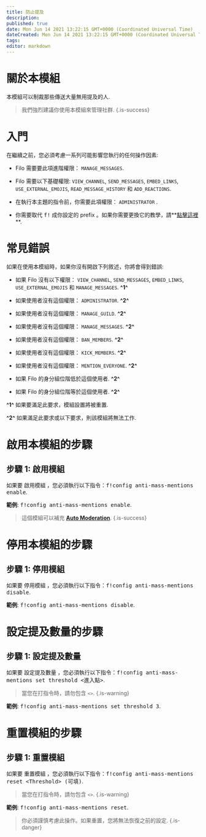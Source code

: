```yaml
---
title: 防止提及
description:
published: true
date: Mon Jun 14 2021 13:22:15 GMT+0000 (Coordinated Universal Time)
dateCreated: Mon Jun 14 2021 13:22:15 GMT+0000 (Coordinated Universal Time)
tags:
editor: markdown
---
```


# 關於本模組

本模組可以制裁那些傳送大量無用提及的人.

> 我們強烈建議你使用本模組來管理社群.
{.is-success}

# 入門

在繼續之前，您必須考慮一系列可能影響您執行的任何操作因素:

- Filo 需要要此項進階權限： ``MANAGE_MESSAGES``.

- Filo 需要以下基礎權限: ``VIEW_CHANNEL``, ``SEND_MESSAGES``, ``EMBED_LINKS``, ``USE_EXTERNAL_EMOJIS``, ``READ_MESSAGE_HISTORY`` 和 ``ADD_REACTIONS``.

- 在執行本主題的指令前，你需要此項權限： ``ADMINISTRATOR`` .

- 你需要取代 <kbd>f!</kbd> 成你設定的 prefix 。如果你需要更換它的教學，請**[點擊這裡](https://wiki.filobot.xyz/zh-Tw/modules/prefix)**.

# 常見錯誤

如果在使用本模組時，如果你沒有開啟下列敘述，你將會得到錯誤:

- 如果 Filo 沒有以下權限： ``VIEW_CHANNEL``, ``SEND_MESSAGES``, ``EMBED_LINKS``, ``USE_EXTERNAL_EMOJIS`` 和 ``MANAGE_MESSAGES``. **^1^**

- 如果使用者沒有這個權限： ``ADMINISTRATOR``. **^2^**

- 如果使用者沒有這個權限： ``MANAGE_GUILD``. **^2^**

- 如果使用者沒有這個權限： ``MANAGE_MESSAGES``. **^2^**

- 如果使用者沒有這個權限： ``BAN_MEMBERS``. **^2^**

- 如果使用者沒有這個權限： ``KICK_MEMBERS``. **^2^**

- 如果使用者沒有這個權限： ``MENTION_EVERYONE``. **^2^**

- 如果 Filo 的身分組位階低於這個使用者. **^2^**

- 如果 Filo 的身分組位階等於這個使用者. **^2^**

**^1^** 如果要滿足此要求，模組設置將被重置.

**^2^** 如果滿足此要求或以下要求，則該模組將無法工作.

# 啟用本模組的步驟

## **步驟 1**: 啟用模組

如果要 啟用模組 ，您必須執行以下指令：<kbd>f!config anti-mass-mentions enable</kbd>.

**範例**: <kbd>f!config anti-mass-mentions enable</kbd>.

> 這個模組可以補充 **[Auto Moderation](https://wiki.filobot.xyz/zh-Tw/modules/auto-moderation)**.
{.is-success}

# 停用本模組的步驟

## **步驟 1**: 停用模組

如果要 停用模組 ，您必須執行以下指令：<kbd>f!config anti-mass-mentions disable</kbd>.

**範例**: <kbd>f!config anti-mass-mentions disable</kbd>.

# 設定提及數量的步驟

## **步驟 1**: 設定提及數量

如果要 設定提及數量 ，您必須執行以下指令：<kbd>f!config anti-mass-mentions set threshold \<進入點></kbd>.

> 當您在打指令時，請勿包含 ``<>``.
{.is-warning}

**範例**: <kbd>f!config anti-mass-mentions set threshold 3</kbd>.

# 重置模組的步驟

## **步驟 1**: 重置模組

如果要 重置模組 ，您必須執行以下指令：<kbd>f!config anti-mass-mentions reset \<Threshold> (可填)</kbd>.

> 當您在打指令時，請勿包含 ``<>``.
{.is-warning}

**範例**: <kbd>f!config anti-mass-mentions reset</kbd>.

> 你必須謹慎考慮此操作。如果重置，您將無法恢復之前的設定.
{.is-danger}
